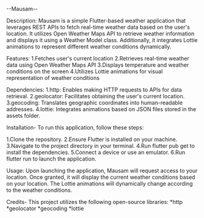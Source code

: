 --Mausam--

Description:
Mausam is a simple Flutter-based weather application that leverages REST APIs to fetch real-time weather data based on the user's location. It utilizes Open Weather Maps API to retrieve weather information and displays it using a Weather Model class. Additionally, it integrates Lottie animations to represent different weather conditions dynamically.

Features:
1.Fetches user's current location
2.Retrieves real-time weather data using Open Weather Maps API
3.Displays temperature and weather conditions on the screen
4.Utilizes Lottie animations for visual representation of weather conditions


Dependencies:
1.http: Enables making HTTP requests to APIs for data retrieval.
2.geolocator: Facilitates obtaining the user's current location.
3.geocoding: Translates geographic coordinates into human-readable addresses.
4.lottie: Integrates animations based on JSON files stored in the assets folder.


Installation-
To run this application, follow these steps:

1.Clone the repository.
2.Ensure Flutter is installed on your machine.
3.Navigate to the project directory in your terminal.
4.Run flutter pub get to install the dependencies.
5.Connect a device or use an emulator.
6.Run flutter run to launch the application.


Usage:
Upon launching the application, Mausam will request access to your location. Once granted, it will display the current weather conditions based on your location. The Lottie animations will dynamically change according to the weather conditions.

Credits-
This project utilizes the following open-source libraries:
*http
*geolocator
*geocoding
*lottie
